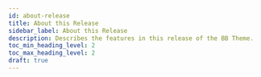 ```yaml
---
id: about-release
title: About this Release
sidebar_label: About this Release
description: Describes the features in this release of the BB Theme.
toc_min_heading_level: 2
toc_max_heading_level: 2
draft: true
---
```


